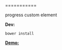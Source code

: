 <wx-progress/>
===========

progress custom element


**Dev:**

`bower install`



[**Demo:**](https://p-wxiao.rhcloud.com/myelements/index.html)
